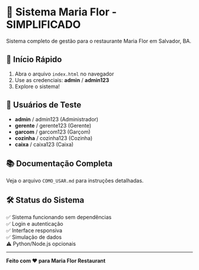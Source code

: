# 🌟 Sistema Maria Flor - SIMPLIFICADO

Sistema completo de gestão para o restaurante Maria Flor em Salvador, BA.

## 🚀 Início Rápido

1. Abra o arquivo `index.html` no navegador
2. Use as credenciais: **admin** / **admin123**
3. Explore o sistema!

## 👥 Usuários de Teste

- **admin** / admin123 (Administrador)
- **gerente** / gerente123 (Gerente)
- **garcom** / garcom123 (Garçom)
- **cozinha** / cozinha123 (Cozinha)
- **caixa** / caixa123 (Caixa)

## 📚 Documentação Completa

Veja o arquivo `COMO_USAR.md` para instruções detalhadas.

## 🛠️ Status do Sistema

✅ Sistema funcionando sem dependências  
✅ Login e autenticação  
✅ Interface responsiva  
✅ Simulação de dados  
⚠️ Python/Node.js opcionais  

---

**Feito com ❤️ para Maria Flor Restaurant**